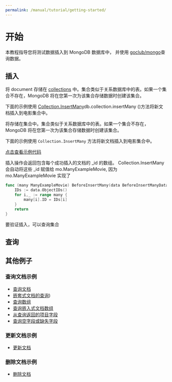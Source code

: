 ```yaml
---
permalink: /manual/tutorial/getting-started/
---
```


# 开始

本教程指导您将测试数据插入到 MongoDB 数据库中，
并使用 [goclub/mongo](https://github.com/goclub/mongo)查询数据。

## 插入

将 document 存储在 [collections](/manual/core/databases-and-collections/) 中。集合类似于关系数据库中的表。如果一个集合不存在，MongoDB 将在您第一次为该集合存储数据时创建该集合。

下面的示例使用 [Collection.InsertMany](https://pkg.go.dev/github.com/goclub/mongo#Collection.InsertMany)db.collection.insertMany ()方法将新文档插入到电影集合中。

将存储在集合中。集合类似于关系数据库中的表。如果一个集合不存在，MongoDB 将在您第一次为该集合存储数据时创建该集合。

下面的示例使用 `Collection.InsertMany` 方法将新文档插入到电影集合中。

[点击查看示例代码](./getting-started-insert_test.go)


插入操作会返回包含每个成功插入的文档的 _id 的数组。 Collection.InsertMany 会自动将这些 _id 赋值给 mo.ManyExampleMovie,
因为 mo.ManyExampleMovie 实现了

```go
func (many ManyExampleMovie) BeforeInsertMany(data BeforeInsertManyData) (err error) {
	IDs := data.ObjectIDs()
	for i,_ := range many {
		many[i].ID = IDs[i]
	}
	return
}
```

要验证插入，可以查询集合

## 查询



## 其他例子

### 查询文档示例

- [查询文档](/manual/tutorial/query-documents/)
- [嵌套式文档的查询](/manual/tutorial/query-embedded-documents/))
- [查询数组](/manual/tutorial/query-arrays/)
- [查询嵌入式文档数组](/manual/tutorial/query-array-of-documents/)
- [从查询返回的项目字段](/manual/tutorial/project-fields-from-query-results/)
- [查询空字段或缺失字段](/manual/tutorial/query-for-null-fields/)

### 更新文档示例

- [更新文档](/manual/tutorial/update-documents/)

### 删除文档示例
- [删除文档](/manual/tutorial/remove-documents/)

